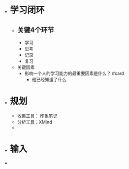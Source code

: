 - # 学习闭环
	- ## 关键4个环节
		- 学习
		- 思考
		- 记录
		- 复习
	- 关键因素
		- 影响一个人的学习能力的最重要因素是什么？ #card
			- 他已经知道了什么
- # 规划
	- 收集工具： 印象笔记
	- 分析工具：XMind
	-
- # 输入
-